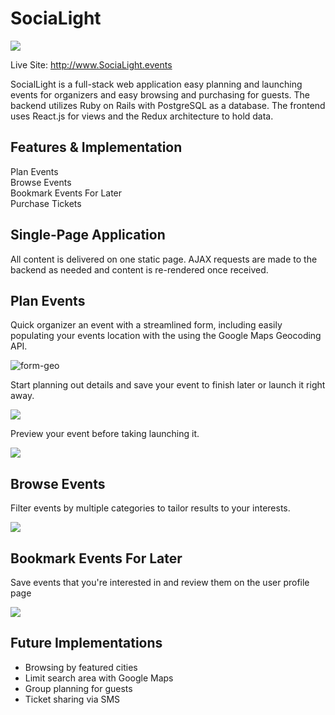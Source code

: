 # SociaLight

![](http://res.cloudinary.com/dbwkodu79/image/upload/v1473357986/site_assets/SociaLights3-transaprent.png)

Live Site:  http://www.SociaLight.events

SocialLight is a full-stack web application easy planning and launching
events for organizers and easy browsing and purchasing for guests.
The backend utilizes Ruby on Rails with PostgreSQL as a database.
The frontend uses React.js for views and the Redux architecture to hold data.

## Features & Implementation

Plan Events<br />
Browse Events<br />
Bookmark Events For Later<br />
Purchase Tickets<br />

## Single-Page Application

All content is delivered on one static page.  AJAX requests are made to the
backend as needed and content is re-rendered once received.

## Plan Events

Quick organizer an event with a streamlined form, including
easily populating your events location with the using the Google Maps
Geocoding API.

![form-geo](http://res.cloudinary.com/dbwkodu79/image/upload/v1473453398/site_assets/form_geocoding_screen_shot.png)

Start planning out details and save your event to finish later or launch it right away.

![](http://res.cloudinary.com/dbwkodu79/image/upload/v1473453846/site_assets/Screen_Shot_2016-09-09_at_1.43.00_PM.png)

Preview your event before taking launching it.

![](http://res.cloudinary.com/dbwkodu79/image/upload/v1473453841/site_assets/Screen_Shot_2016-09-09_at_1.43.13_PM.png)

## Browse Events

Filter events by multiple categories to tailor results to your interests.

![](http://res.cloudinary.com/dbwkodu79/image/upload/v1473454110/site_assets/Screen_Shot_2016-09-09_at_1.47.40_PM.png)

## Bookmark Events For Later

Save events that you're interested in and review them on the user profile page

![](http://res.cloudinary.com/dbwkodu79/image/upload/v1473454400/site_assets/Screen_Shot_2016-09-09_at_1.52.05_PM.png)


## Future Implementations

+ Browsing by featured cities
+ Limit search area with Google Maps
+ Group planning for guests
+ Ticket sharing via SMS
